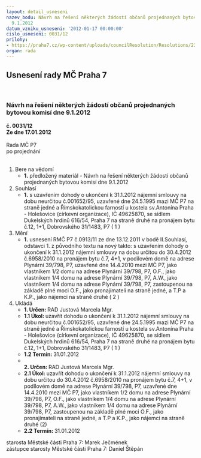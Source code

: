 ```yaml
---
layout: detail_usneseni
nazev_bodu: Návrh na řešení některých žádostí občanů projednaných bytovou komisí dne
  9.1.2012
datum_vzniku_usneseni: '2012-01-17 00:00:00'
cislo_usneseni: 0031/12
prilohy:
- https://praha7.cz/wp-content/uploads/councilResolution/Resolutions/23159/3-12-usnesen%c3%ad_rm%c4%8d_%c4%8d.0913-11.doc
organ: rada
---
```

<div id="ucUsn_pList" class="usn">
	<span><h2>Usnesení rady MČ Praha 7 </h2>
<br></span><div class="standBody">
<span><h3>Návrh na řešení některých žádostí občanů projednaných bytovou komisí dne 9.1.2012</h3></span><div class="center">
		<strong>č. 0031/12</strong><br>
	</div>
<div class="center">
		<strong>Ze dne 17.01.2012</strong><br><br>
	</div>Rada MČ P7<br> po projednání<br><br><ol>
<li>Bere na vědomí<ul><li>
<strong>1.</strong> předložený materiál - Návrh na řešení některých žádostí občanů projednaných bytovou komisí dne 9.1.2012</li></ul>
</li>
<li>Souhlasí<ul><li>
<strong>1.</strong> s uzavřením dohody o ukončení k 31.1.2012 nájemní smlouvy na dobu neurčitou č.001652/95, uzavřené dne 24.5.1995 mazi MČ P7 na straně jedné a Římskokatolickou farností u kostela sv.Antonína Praha - Holešovice (církevní organizace), IČ 49625870, se sídlem Dukelských hrdinů 616/54, Praha 7  na straně druhé na pronájem bytu č.12, 1+1, Dobrovského 31/1483, P7  ( 1 )</li></ul>
</li>
<li>Mění<ul><li>
<strong>1.</strong> usnesení RMČ P7 č.0913/11 ze dne 13.12.2011 v bodě II.Souhlasí, odstavci 1. z původního textu na nový takto: s uzavřením dohody o ukončení k 31.1.2012 nájemní smlouvy na dobu určitou do 30.4.2012 č.6958/2010 na pronájem bytu č.7, 4+1, v podílovém domě na adrese Plynární 39/798, P7, uzavřené dne 14.4.2010 mezi MČ P7, jako vlastníkem 1/2 domu na adrese Plynární 39/798, P7, O.F., jako vlastníkem 1/4 domu na adrese Plynární 39/798, P7, A.W., jako vlastníkem 1/4 domu na adrese Plynární 39/798, P7, zastoupenou na základě plné moci O.F., jako pronajímateli na straně jedné, a T.P a K.P., jako nájemci na straně druhé  ( 2 )</li></ul>
</li>
<li>Ukládá<ul>
<li>
<strong>1. Určen: </strong>RAD Justová Marcela Mgr.</li>
<li>
<strong>1.1 Úkol: </strong>uzavřít dohodu o ukončení k 31.1.2012 nájemní smlouvy na dobu neurčitou č.001652/95, uzavřené dne 24.5.1995 mazi MČ P7 na straně jedné a Římskokatolickou farností u kostela sv.Antonína Praha - Holešovice (církevní organizace), IČ 49625870, se sídlem Dukelských hrdinů 616/54, Praha 7 na straně druhé na pronájem bytu č.12, 1+1, Dobrovského 31/1483, P7  ( 1 )</li>
<li>
<strong>1.2 Termín: </strong>31.01.2012</li>
<li>
<strong><br>2. Určen: </strong>RAD Justová Marcela Mgr.</li>
<li>
<strong>2.1 Úkol: </strong>uzavřít dohodu o ukončení k 31.1.2012 nájemní smlouvy na dobu určitou do 30.4.2012 č.6958/2010 na pronájem bytu č.7, 4+1, v podílovém domě na adrese Plynární 39/798, P7, uzavřené dne 14.4.2010 mezi MČ P7, jako vlastníkem 1/2 domu na adrese Plynární 39/798, P7, O.F., jako vlastníkem 1/4 domu na adrese Plynární 39/798, P7, A.W., jako vlastníkem 1/4 domu na adrese Plynární 39/798, P7, zastoupenou na základě plné moci O.F., jako pronajímateli na straně jedné, a T.P a K.P., jako nájemci na straně druhé (2)</li>
<li>
<strong>2.2 Termín: </strong>31.01.2012</li>
</ul>
</li>
</ol>starosta Městské části Praha 7: Marek Ječmének<br>zástupce starosty Městské části Praha 7: Daniel Štěpán 
</div>
</div>